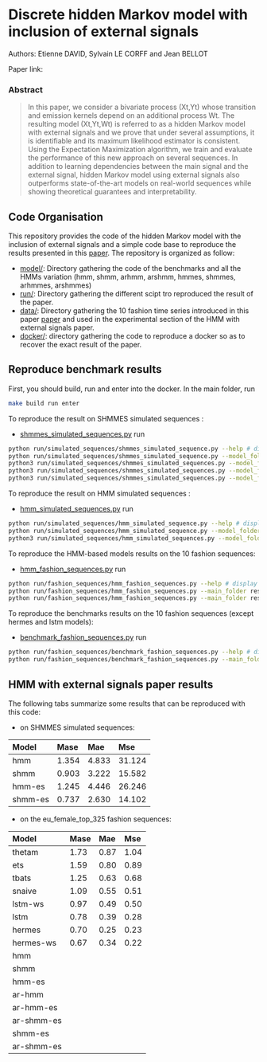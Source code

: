 # Discrete hidden Markov model with inclusion of external signals

Authors: Etienne DAVID, Sylvain LE CORFF and Jean BELLOT

Paper link: 

### Abstract
> In this paper, we consider a bivariate process (Xt,Yt) whose transition and emission kernels depend on an additional process Wt. The resulting model (Xt,Yt,Wt) is referred to as a hidden Markov model with external signals and we prove that under several assumptions, it is identifiable and its maximum likelihood estimator is  consistent. Using the Expectation Maximization algorithm, we train and evaluate the performance of this new approach on several sequences. In addition to learning dependencies between the main signal and the external signal, hidden Markov model using external signals also outperforms state-of-the-art models on real-world sequences while showing theoretical guarantees and interpretability.
## Code Organisation

This repository provides the code of the hidden Markov model with the inclusion of external signals and a simple code base to reproduce the results presented in this [paper](). The repository is organized as follow:

 - [model/](model/): Directory gathering the code of the benchmarks and all the HMMs variation (hmm, shmm, arhmm, arshmm, hmmes, shmmes, arhmmes, arshmmes)
 - [run/](run/): Directory gathering the different scipt tro reproduced the result of the paper.
 - [data/](data/): Directory gathering the 10 fashion time series introduced in this paper [paper](https://arxiv.org/pdf/2202.03224.pdf) and used in the experimental section of the HMM with external signals paper.
 - [docker/](docker/): directory gathering the code to reproduce a docker so as to recover the exact result of the paper.  

## Reproduce benchmark results

First, you should build, run and enter into the docker. In the main folder, run
```bash
make build run enter
```

To reproduce the result on SHMMES simulated sequences :
- [shmmes_simulated_sequences.py](run/simulated_sequences/shmmes_simulated_sequences.py)
run
```bash
python run/simulated_sequences/shmmes_simulated_sequence.py --help # display the default parameters and their description
python run/simulated_sequences/shmmes_simulated_sequence.py --model_folder result/shmmes_simulated_sequence # run a hmm, shmm, hmmes and shmmes model on a simulated sequence using a shmmes model and save the results in the dir result/shmmes_simulated_sequence
python3 run/simulated_sequences/shmmes_simulated_sequences.py --model_folder result/shmmes_simulated_sequence --train_length 10000 --test_length 250 --nb_em_epoch 1000 --nb_repetition 10 --init_with_true_parameter 1 --percentage_of_variation 0.5 --learning_rate 0.5 --nb_test_simulation 1000 --model_name_list all --nb_iteration_per_epoch 1 # commande to recover the exact result of the Table 1 of the HMM with external signals paper.
python3 run/simulated_sequences/shmmes_simulated_sequences.py --model_folder result/shmmes_simulated_sequence --train_length 1000 --test_length 250 --nb_em_epoch 1000 --nb_repetition 10 --init_with_true_parameter 1 --percentage_of_variation 0.5 --learning_rate 0.5 --nb_test_simulation 1000 --model_name_list shmmes --nb_iteration_per_epoch 1 # commande to reproduce the result of the Table 4 of the HMM with external signals paper. (set --train_length 10000 and --train_length 100000 to recovered the result of column 2 and 3)
python3 run/simulated_sequences/shmmes_simulated_sequences.py --model_folder result/shmmes_simulated_sequence --train_length 10000 --test_length 250 --nb_em_epoch 1000 --nb_repetition 10 --init_with_true_parameter 1 --percentage_of_variation 0.5 --learning_rate 0.5 --nb_test_simulation 1000 --model_name_list shmmes --nb_iteration_per_epoch 1 # commande to reproduce the result of the Table 5 of the HMM with external signals paper. (set --percentage_of_variation 1 and --percentage_of_variation 2 to recovered the result of column 2 and 3) 
```
To reproduce the result on HMM simulated sequences :
- [hmm_simulated_sequences.py](run/simulated_sequences/hmm_simulated_sequences.py)
run
```bash
python run/simulated_sequences/hmm_simulated_sequence.py --help # display the default parameters and their description
python run/simulated_sequences/hmm_simulated_sequence.py --model_folder result/hmm_simulated_sequence # train a hmm, shmm, hmmes and shmmes model on a simulated sequence using a hmm model and save the results in the dir result/hmm_simulated_sequence
python3 run/simulated_sequences/hmm_simulated_sequences.py --model_folder result/hmm_simulated_sequence --train_length 10000 --test_length 250 --nb_em_epoch 1000 --nb_repetition 1 --init_with_true_parameter 1 --percentage_of_variation 0.5 --learning_rate 0.5 --nb_test_simulation 1000 --model_name_list all --nb_iteration_per_epoch 1 # commande to recover the exact result of the Table 6 of the HMM with external signals paper.
```
To reproduce the HMM-based models results on the 10 fashion sequences:
- [hmm_fashion_sequences.py](run/fashion_sequences/hmm_fashion_sequences.py)
run
```bash
python run/fashion_sequences/hmm_fashion_sequences.py --help # display the default parameters and their description 
python run/fashion_sequences/hmm_fashion_sequences.py --main_folder result/hmm_fashion_sequences --trend_name eu_female_top_325 --nb_em_epoch 10 --nb_iteration_per_epoch 5 --nb_em_execution 10 --nb_repetition 10 --nb_simulation 1000 --learning_rate 0.5 # train all the hmm variations on the fashion sequence eu_female_top_325 and provide the HMM result of the Table 2 of the HMM with external signals paper. 
python run/fashion_sequences/hmm_fashion_sequences.py --main_folder result/hmm_fashion_sequences --trend_name br_female_shoes_262 --nb_em_epoch 10 --nb_iteration_per_epoch 5 --nb_em_execution 10 --nb_repetition 10 --nb_simulation 1000 --learning_rate 0.5 # train all the hmm variations on the fashion sequence br_female_shoes_262 and provide the first column of the Table 3 (ts1). Run the same command with the following --trend_name arguments to recover the full HMMs results of table 3 : br_female_texture_59, br_female_texture_82, eu_female_outerwear_177, eu_female_top_325, eu_female_top_394, eu_female_texture_80, us_female_outerwear_171, us_female_shoes_76, us_female_top_79
```
To reproduce the benchmarks results on the 10 fashion sequences (except hermes and lstm models):
- [benchmark_fashion_sequences.py](run/fashion_sequences/benchmark_fashion_sequences.py)
run
```bash
python run/fashion_sequences/benchmark_fashion_sequences.py --help # display the default parameters and their description
python run/fashion_sequences/benchmark_fashion_sequences.py --main_folder result/benchmark_fashion_sequences # train benchmark models on all the fashion sequence and provide the benchmarks results of Table 2 and Table 3 of the HMM with external signals paper.
```

## HMM with external signals paper results

The following tabs summarize some results that can be reproduced with this code:


 - on SHMMES simulated sequences:

| Model         | Mase        | Mae         | Mse         |
| :-------------| :-----------| :-----------| :-----------|
| hmm           | 1.354       | 4.833       | 31.124      |
| shmm          | 0.903       | 3.222       | 15.582      |
| hmm-es        | 1.245       | 4.446       | 26.246      |
| shmm-es       | 0.737       | 2.630       | 14.102      |

 - on the eu_female_top_325 fashion sequences:

| Model         | Mase        | Mae         | Mse         |
| :-------------| :-----------| :-----------| :-----------|
| thetam        | 1.73        | 0.87        | 1.04        |
| ets           | 1.59        | 0.80        | 0.89        |
| tbats         | 1.25        | 0.63        | 0.68        |
| snaive        | 1.09        | 0.55        | 0.51        |
| lstm-ws       | 0.97        | 0.49        | 0.50        |
| lstm          | 0.78        | 0.39        | 0.28        |
| hermes        | 0.70        | 0.25        | 0.23        |
| hermes-ws     | 0.67        | 0.34        | 0.22        |
| hmm           |             |             |             |
| shmm          |             |             |             |
| hmm-es        |             |             |             |
| ar-hmm        |             |             |             |
| ar-hmm-es     |             |             |             |
| ar-shmm-es    |             |             |             |
| shmm-es       |             |             |             |
| ar-shmm-es    |             |             |             |
